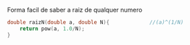 Forma facil de saber a raiz de qualquer numero
```c++
double raizN(double a, double N){             //(a)^(1/N)
	return pow(a, 1.0/N);
}
```
